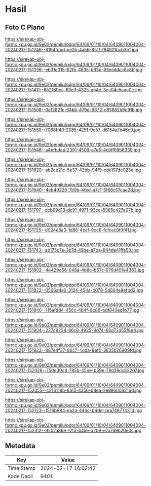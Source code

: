 # Hasil

## Foto C Plano

https://sirekap-obj-formc.kpu.go.id/9e02/pemilu/pdpr/64/09/01/10/04/6409011004004-20240217-151246--8194fdbd-ee2b-4a56-851f-f94821bcb3e1.jpg

https://sirekap-obj-formc.kpu.go.id/9e02/pemilu/pdpr/64/09/01/10/04/6409011004004-20240217-151336--eb31e315-62fb-4635-b63d-93eeddcc8c8b.jpg

https://sirekap-obj-formc.kpu.go.id/9e02/pemilu/pdpr/64/09/01/10/04/6409011004004-20240217-151411--652189ec-80e3-4325-a54d-3ec04c5cac0c.jpg

https://sirekap-obj-formc.kpu.go.id/9e02/pemilu/pdpr/64/09/01/10/04/6409011004004-20240217-151506--0af2821c-64bb-479d-9872-c85682b9c91b.jpg

https://sirekap-obj-formc.kpu.go.id/9e02/pemilu/pdpr/64/09/01/10/04/6409011004004-20240217-151530--7068ff40-2085-4251-9e57-d6154a7b46e9.jpg

https://sirekap-obj-formc.kpu.go.id/9e02/pemilu/pdpr/64/09/01/10/04/6409011004004-20240217-151548--a4efbdaa-2391-4508-a7e6-4cbff69b8359.jpg

https://sirekap-obj-formc.kpu.go.id/9e02/pemilu/pdpr/64/09/01/10/04/6409011004004-20240217-151620--ab2ce21c-5e37-42bb-94f9-cde197dc023e.jpg

https://sirekap-obj-formc.kpu.go.id/9e02/pemilu/pdpr/64/09/01/10/04/6409011004004-20240217-151640--4eb49228-7b9b-4fed-a7c1-5f66c57cae2d.jpg

https://sirekap-obj-formc.kpu.go.id/9e02/pemilu/pdpr/64/09/01/10/04/6409011004004-20240217-151707--dcb69d13-dc91-4971-93cc-8385c427e07b.jpg

https://sirekap-obj-formc.kpu.go.id/9e02/pemilu/pdpr/64/09/01/10/04/6409011004004-20240217-151725--d024e8a3-1d86-4eaf-9cc6-fcfcec8f0f41.jpg

https://sirekap-obj-formc.kpu.go.id/9e02/pemilu/pdpr/64/09/01/10/04/6409011004004-20240217-151743--ab175c7e-3b7d-49be-a7ba-844de41ffa50.jpg

https://sirekap-obj-formc.kpu.go.id/9e02/pemilu/pdpr/64/09/01/10/04/6409011004004-20240217-151802--4e429c66-048a-4b8c-b57c-976d401e4363.jpg

https://sirekap-obj-formc.kpu.go.id/9e02/pemilu/pdpr/64/09/01/10/04/6409011004004-20240217-151822--0566ada0-3124-454a-b078-5d664e8efbd2.jpg

https://sirekap-obj-formc.kpu.go.id/9e02/pemilu/pdpr/64/09/01/10/04/6409011004004-20240217-151840--115afdd4-456c-4b4f-9c86-bdf840ed1b77.jpg

https://sirekap-obj-formc.kpu.go.id/9e02/pemilu/pdpr/64/09/01/10/04/6409011004004-20240217-151904--237c9234-86c8-4925-8d74-66d72d55f8e4.jpg

https://sirekap-obj-formc.kpu.go.id/9e02/pemilu/pdpr/64/09/01/10/04/6409011004004-20240217-151923--887e4f37-86c7-4dda-8ef0-3835b26909fd.jpg

https://sirekap-obj-formc.kpu.go.id/9e02/pemilu/pdpr/64/09/01/10/04/6409011004004-20240217-152026--750e30c4-785b-45be-b59e-79d38dc832d7.jpg

https://sirekap-obj-formc.kpu.go.id/9e02/pemilu/pdpr/64/09/01/10/04/6409011004004-20240217-152055--4216118b-8a15-4356-b8ea-2e996006216d.jpg

https://sirekap-obj-formc.kpu.go.id/9e02/pemilu/pdpr/64/09/01/10/04/6409011004004-20240217-152123--1516b884-ea2a-444c-b4dd-cea74877431d.jpg

https://sirekap-obj-formc.kpu.go.id/9e02/pemilu/pdpr/64/09/01/10/04/6409011004004-20240217-152312--9207a86e-17f5-445e-a709-e7a769b20e0c.jpg


## Metadata

| Key        | Value               |
| ---------- | ------------------- |
| Time Stamp | 2024-02-17 16:02:42 |
| Kode Dapil | 6401                |



